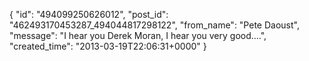  {
   "id": "494099250626012",
   "post_id": "462493170453287_494044817298122",
   "from_name": "Pete Daoust",
   "message": "I hear you Derek Moran, I hear you very good....",
   "created_time": "2013-03-19T22:06:31+0000"
 }
